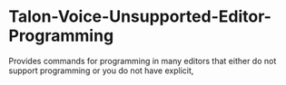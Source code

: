 # Talon-Voice-Unsupported-Editor-Programming
Provides commands for programming in many editors that either do not support programming or you do not have explicit,
